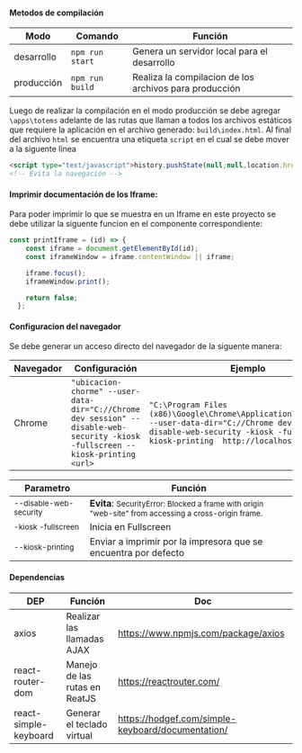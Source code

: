 #### Metodos de compilación

| Modo | Comando | Función | 
| ------ | ------ | ------ | 
| desarrollo | `npm run start` | Genera un servidor local para el desarrollo  | 
| producción | `npm run build` | Realiza la compilacion de los archivos para producción  |

Luego de realizar la compilación en el modo producción se debe agregar `\apps\totems` adelante de las rutas que llaman a todos los archivos estáticos que requiere la aplicación en el archivo generado: `build\index.html`. 
Al final del archivo `html` se encuentra una etiqueta `script` en el cual se debe mover a la siguente línea

```html
<script type="text/javascript">history.pushState(null,null,location.href),history.back(),history.forward(),window.onpopstate=function(){history.go(1)}</script>
<!-- Evita la navegación -->
```
#### Imprimir documentación de los Iframe:

Para poder imprimir lo que se muestra en un Iframe en este proyecto se debe utilizar la siguente funcion en el componente correspondiente:

```javascript
const printIframe = (id) => {
    const iframe = document.getElementById(id);
    const iframeWindow = iframe.contentWindow || iframe;

    iframe.focus();
    iframeWindow.print();

    return false;
  };
```

#### Configuracion del navegador 
Se debe generar un acceso directo del navegador de la siguente manera:


| Navegador | Configuración | Ejemplo |
| ------ | ------ | ------ |
| Chrome  |  `"ubicacion-chorme" --user-data-dir="C://Chrome dev session" --disable-web-security -kiosk -fullscreen --kiosk-printing  <url>` | `"C:\Program Files (x86)\Google\Chrome\Application\chrome.exe" --user-data-dir="C://Chrome dev session" --disable-web-security -kiosk -fullscreen --kiosk-printing  http://localhost:3000` |


| Parametro | Función |
| ------ | ------ |
| <small>--disable-web-security</small>  | <b>Evita</b>: <small>SecurityError: Blocked a frame with origin "web-site" from accessing a cross-origin frame.</small>  |
| <small>-kiosk -fullscreen</small> | Inicia en Fullscreen |
| <small>--kiosk-printing</small> | Enviar a imprimir por la impresora que se encuentra por defecto |

#### Dependencias

| DEP | Función | Doc |
| ------ | ------ | ------ |
| axios | Realizar las llamadas AJAX  | https://www.npmjs.com/package/axios |
| react-router-dom | Manejo de las rutas en ReatJS  | https://reactrouter.com/ |
| react-simple-keyboard | Generar el teclado virtual | https://hodgef.com/simple-keyboard/documentation/ |

